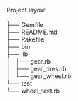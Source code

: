 
Project layout  
.  
├── Gemfile  
├── README.md  
├── Rakefile  
├── bin  
├── lib  
│   ├── gear.rb  
│   ├── gear_tires.rb  
│   └── gear_wheel.rb  
└── test  
    └── wheel_test.rb  
